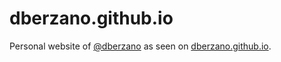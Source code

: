 dberzano.github.io
==================

Personal website of [@dberzano](https://github.com/dberzano) as seen on
[dberzano.github.io](https://dberzano.github.io/).
